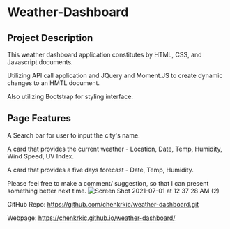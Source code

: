 # Weather-Dashboard

## Project Description

This weather dashboard application constitutes by HTML, CSS, and Javascript documents.

Utilizing API call application and JQuery and Moment.JS to create dynamic changes to an HMTL document.

Also utilizing Bootstrap for styling interface.

## Page Features

A Search bar for user to input the city's name.

A card that provides the current weather - Location, Date, Temp, Humidity, Wind Speed, UV Index.

A card that provides a five days forecast - Date, Temp, Humidity.



Please feel free to make a comment/ suggestion, so that I can present something better next time.
![Screen Shot 2021-07-01 at 12 37 28 AM (2)](https://user-images.githubusercontent.com/30817557/124228844-9f3c3b00-dac1-11eb-9b4a-669b6cc08d35.png)


GitHub Repo: https://github.com/chenkrkic/weather-dashboard.git

Webpage: https://chenkrkic.github.io/weather-dashboard/
